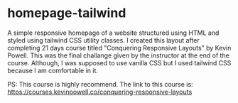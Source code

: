 # homepage-tailwind
A simple responsive homepage of a website structured using HTML and styled using tailwind CSS utility classes.
I created this layout after completing 21 days course titled "Conquering Responsive Layouts" by Kevin Powell. This was the final challange given by the instructor at the end of the course. Although, I was supposed to use vanilla CSS but I used tailwind CSS because I am comfortable in it. 

PS: This course is highly recommend. The link to this course is: https://courses.kevinpowell.co/conquering-responsive-layouts
